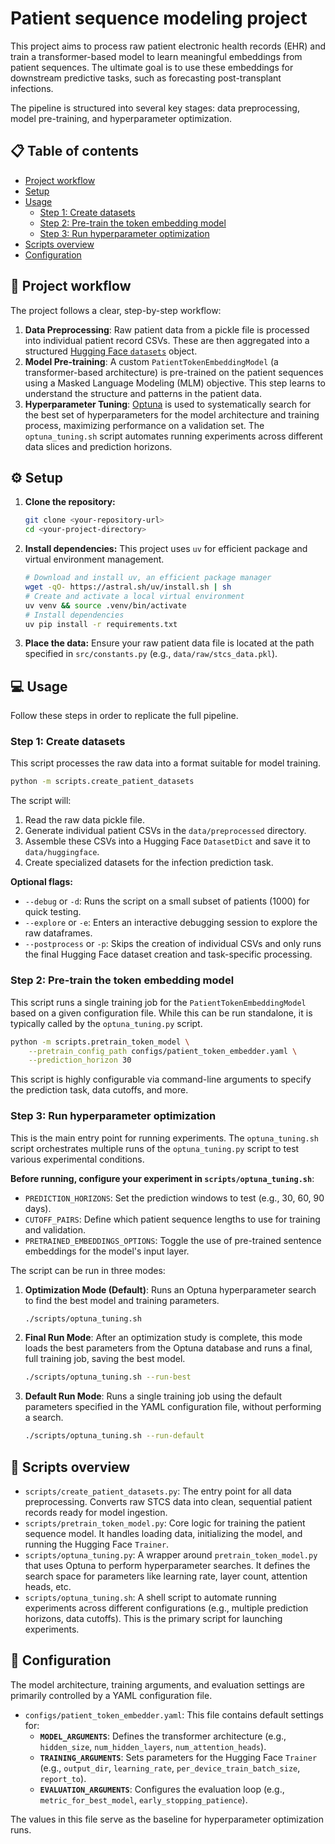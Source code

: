 # Patient sequence modeling project

This project aims to process raw patient electronic health records (EHR) and train a transformer-based model to learn meaningful embeddings from patient sequences. The ultimate goal is to use these embeddings for downstream predictive tasks, such as forecasting post-transplant infections.

The pipeline is structured into several key stages: data preprocessing, model pre-training, and hyperparameter optimization.

## 📋 Table of contents

  - [Project workflow](https://www.google.com/search?q=%23-project-workflow)
  - [Setup](https://www.google.com/search?q=%23%EF%B8%8F-setup)
  - [Usage](https://www.google.com/search?q=%23-usage)
      - [Step 1: Create datasets](https://www.google.com/search?q=%23step-1-create-datasets)
      - [Step 2: Pre-train the token embedding model](https://www.google.com/search?q=%23step-2-pre-train-the-token-embedding-model)
      - [Step 3: Run hyperparameter optimization](https://www.google.com/search?q=%23step-3-run-hyperparameter-optimization)
  - [Scripts overview](https://www.google.com/search?q=%23-scripts-overview)
  - [Configuration](https://www.google.com/search?q=%23-configuration)

## 🚀 Project workflow

The project follows a clear, step-by-step workflow:

1.  **Data Preprocessing**: Raw patient data from a pickle file is processed into individual patient record CSVs. These are then aggregated into a structured [Hugging Face `datasets`](https://www.google.com/search?q=%5Bhttps://huggingface.co/docs/datasets/%5D\(https://huggingface.co/docs/datasets/\)) object.
2.  **Model Pre-training**: A custom `PatientTokenEmbeddingModel` (a transformer-based architecture) is pre-trained on the patient sequences using a Masked Language Modeling (MLM) objective. This step learns to understand the structure and patterns in the patient data.
3.  **Hyperparameter Tuning**: [Optuna](https://optuna.org/) is used to systematically search for the best set of hyperparameters for the model architecture and training process, maximizing performance on a validation set. The `optuna_tuning.sh` script automates running experiments across different data slices and prediction horizons.

## ⚙️ Setup

1.  **Clone the repository:**

    ```bash
    git clone <your-repository-url>
    cd <your-project-directory>
    ```

2.  **Install dependencies:**
    This project uses `uv` for efficient package and virtual environment management.

    ```bash
    # Download and install uv, an efficient package manager
    wget -qO- https://astral.sh/uv/install.sh | sh
    # Create and activate a local virtual environment
    uv venv && source .venv/bin/activate
    # Install dependencies
    uv pip install -r requirements.txt
    ```

3.  **Place the data:**
    Ensure your raw patient data file is located at the path specified in `src/constants.py` (e.g., `data/raw/stcs_data.pkl`).

## 💻 Usage

Follow these steps in order to replicate the full pipeline.

### Step 1: Create datasets

This script processes the raw data into a format suitable for model training.

```bash
python -m scripts.create_patient_datasets
```

The script will:

1.  Read the raw data pickle file.
2.  Generate individual patient CSVs in the `data/preprocessed` directory.
3.  Assemble these CSVs into a Hugging Face `DatasetDict` and save it to `data/huggingface`.
4.  Create specialized datasets for the infection prediction task.

**Optional flags:**

  * `--debug` or `-d`: Runs the script on a small subset of patients (1000) for quick testing.
  * `--explore` or `-e`: Enters an interactive debugging session to explore the raw dataframes.
  * `--postprocess` or `-p`: Skips the creation of individual CSVs and only runs the final Hugging Face dataset creation and task-specific processing.

### Step 2: Pre-train the token embedding model

This script runs a single training job for the `PatientTokenEmbeddingModel` based on a given configuration file. While this can be run standalone, it is typically called by the `optuna_tuning.py` script.

```bash
python -m scripts.pretrain_token_model \
    --pretrain_config_path configs/patient_token_embedder.yaml \
    --prediction_horizon 30
```

This script is highly configurable via command-line arguments to specify the prediction task, data cutoffs, and more.

### Step 3: Run hyperparameter optimization

This is the main entry point for running experiments. The `optuna_tuning.sh` script orchestrates multiple runs of the `optuna_tuning.py` script to test various experimental conditions.

**Before running, configure your experiment in `scripts/optuna_tuning.sh`**:

  * `PREDICTION_HORIZONS`: Set the prediction windows to test (e.g., 30, 60, 90 days).
  * `CUTOFF_PAIRS`: Define which patient sequence lengths to use for training and validation.
  * `PRETRAINED_EMBEDDINGS_OPTIONS`: Toggle the use of pre-trained sentence embeddings for the model's input layer.

The script can be run in three modes:

1.  **Optimization Mode (Default)**: Runs an Optuna hyperparameter search to find the best model and training parameters.

    ```bash
    ./scripts/optuna_tuning.sh
    ```

2.  **Final Run Mode**: After an optimization study is complete, this mode loads the best parameters from the Optuna database and runs a final, full training job, saving the best model.

    ```bash
    ./scripts/optuna_tuning.sh --run-best
    ```

3.  **Default Run Mode**: Runs a single training job using the default parameters specified in the YAML configuration file, without performing a search.

    ```bash
    ./scripts/optuna_tuning.sh --run-default
    ```

## 📜 Scripts overview

  * `scripts/create_patient_datasets.py`: The entry point for all data preprocessing. Converts raw STCS data into clean, sequential patient records ready for model ingestion.
  * `scripts/pretrain_token_model.py`: Core logic for training the patient sequence model. It handles loading data, initializing the model, and running the Hugging Face `Trainer`.
  * `scripts/optuna_tuning.py`: A wrapper around `pretrain_token_model.py` that uses Optuna to perform hyperparameter searches. It defines the search space for parameters like learning rate, layer count, attention heads, etc.
  * `scripts/optuna_tuning.sh`: A shell script to automate running experiments across different configurations (e.g., multiple prediction horizons, data cutoffs). This is the primary script for launching experiments.

## 🔧 Configuration

The model architecture, training arguments, and evaluation settings are primarily controlled by a YAML configuration file.

  * `configs/patient_token_embedder.yaml`: This file contains default settings for:
      * **`MODEL_ARGUMENTS`**: Defines the transformer architecture (e.g., `hidden_size`, `num_hidden_layers`, `num_attention_heads`).
      * **`TRAINING_ARGUMENTS`**: Sets parameters for the Hugging Face `Trainer` (e.g., `output_dir`, `learning_rate`, `per_device_train_batch_size`, `report_to`).
      * **`EVALUATION_ARGUMENTS`**: Configures the evaluation loop (e.g., `metric_for_best_model`, `early_stopping_patience`).

The values in this file serve as the baseline for hyperparameter optimization runs.